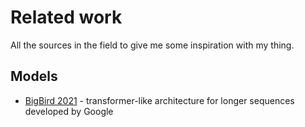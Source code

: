 [bigbird]: https://arxiv.org/abs/2007.14062

# Related work

All the sources in the field to give me some inspiration with my thing.

## Models

- [BigBird 2021][bigbird] - transformer-like architecture for longer sequences
  developed by Google


